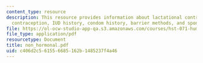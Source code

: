 ```yaml
---
content_type: resource
description: This resource provides information about lactational control of fertility,
  contraception, IUD history, condom history, barrier methods, and sponge.
file: https://ol-ocw-studio-app-qa.s3.amazonaws.com/courses/hst-071-human-reproductive-biology-fall-2005/c406d2c561556685162b1485237f4a46_non_hormonal.pdf
file_type: application/pdf
resourcetype: Document
title: non_hormonal.pdf
uid: c406d2c5-6155-6685-162b-1485237f4a46
---
```

